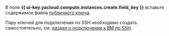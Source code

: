 В поле **{{ ui-key.yacloud.compute.instances.create.field_key }}** вставьте содержимое файла [публичного ключа](../../../compute/operations/vm-connect/ssh.md#creating-ssh-keys).

Пару ключей для подключения по SSH необходимо создать самостоятельно, см. [раздел о подключении к ВМ по SSH](../../../compute/operations/vm-connect/ssh.md).

